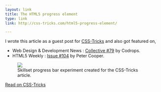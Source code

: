 ```yaml
---
layout: link
title: The HTML5 progress element
type: link
link: http://css-tricks.com/html5-progress-element/

---
```


I wrote this article as a guest post for [CSS-Tricks](http://css-tricks.com/) and also got featured on,

- Web Design & Development News : [Collective #79](http://tympanus.net/codrops/collective/collective-79/) by Codrops.
- HTML5 Weekly : [Issue #104](http://html5weekly.com/issues/104) by Peter Cooper.

<figure>
    <img src="http://res.cloudinary.com/dw9fem4ki/image/upload/v1391875665/Skillset_Progress_Bars_j6gvb3.png">
    <figcaption>Skillset progress bar experiment created for the CSS-Tricks article.</figcaption>
</figure>

[Read on CSS-Tricks](http://css-tricks.com/html5-progress-element/)
